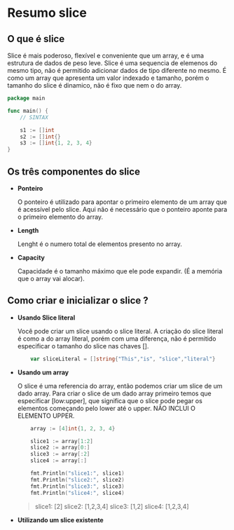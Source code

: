 # Resumo slice

## O que é slice

Slice é mais poderoso, flexível e conveniente que um array, e é uma estrutura de dados
de peso leve. Slice é uma sequencia de elemenos do mesmo tipo, não é permitido adicionar 
dados de tipo diferente no mesmo. É como um array que apresenta um valor indexado e tamanho,
porém o tamanho do slice é dinamico, não é fixo que nem o do array.

```go
package main

func main() {
    // SINTAX

    s1 := []int
    s2 := []int{}
    s3 := []int{1, 2, 3, 4}
}
```
## Os três componentes do slice

 * __Ponteiro__
    
    O ponteiro é utilizado para apontar o primeiro elemento de um array que é acessível pelo slice.
    Aqui não é necessário que o ponteiro aponte para o primeiro elemento do array.

* __Length__
    
    Lenght é o numero total de elementos presento no array.

* __Capacity__
    
    Capacidade é o tamanho máximo que ele pode expandir. (É a memória que o array vai alocar).

## Como criar e inicializar o slice ?

 * __Usando Slice literal__
    
      Você pode criar um slice usando o slice literal. A criação do slice literal é como a do array literal,
      porém com uma diferença, não é permitido especificar o tamanho do slice nas chaves [].

      ```go
          var sliceLiteral = []string{"This","is", "slice","literal"}
      ```
 * __Usando um array__
    
      O slice é uma referencia do array, então podemos criar um slice de um dado array. Para criar o slice de um
      dado array primeiro temos que especificar [low:upper], que significa que o slice pode pegar os elementos começando 
      pelo lower até o upper. NÃO INCLUI O ELEMENTO UPPER.
    
    ```go
        array := [4]int{1, 2, 3, 4}

        slice1 := array[1:2]
        slice2 := array[0:]
        slice3 := array[:2]
        slice4 := array[:]

        fmt.Println("slice1:", slice1)
	    fmt.Println("slice2:", slice2)
	    fmt.Println("slice3:", slice3)
	    fmt.Println("slice4:", slice4)
    ```
    > slice1: [2]
    > slice2: [1,2,3,4]
    > slice3: [1,2]
    > slice4: [1,2,3,4]
 * __Utilizando um slice existente__
    
